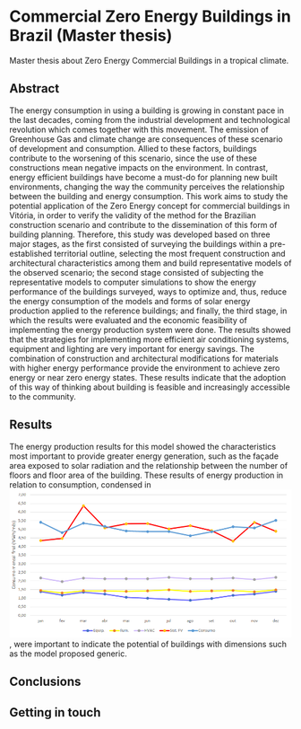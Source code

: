 # Commercial Zero Energy Buildings in Brazil (Master thesis)

Master thesis about Zero Energy Commercial Buildings in a tropical climate.

## Abstract
The energy consumption in using a building is growing in constant pace in the last decades, coming from the industrial development and technological revolution which comes together with this movement. The emission of Greenhouse Gas and climate change are consequences of these scenario of development and consumption. Allied to these factors, buildings contribute to the worsening of this scenario, since the use of these constructions mean negative impacts on the environment. In contrast, energy efficient buildings have become a must-do for planning new built environments, changing the way the community perceives the relationship between the building and energy consumption. This work aims to study the potential application of the Zero Energy concept for commercial buildings in Vitória, in order to verify the validity of the method for the Brazilian construction scenario and contribute to the dissemination of this form of building planning. Therefore, this study was developed based on three major stages, as the first consisted of surveying the buildings within a pre-established territorial outline, selecting the most frequent construction and architectural characteristics among them and build representative models of the observed scenario; the second stage consisted of subjecting the representative models to computer simulations to show the energy performance of the buildings surveyed, ways to optimize and, thus, reduce the energy consumption of the models and forms of solar energy production applied to the reference buildings; and finally, the third stage, in which the results were evaluated and the economic feasibility of implementing the energy production system were done. The results showed that the strategies for implementing more efficient air conditioning systems, equipment and lighting are very important for energy savings. The combination of construction and architectural modifications for materials with higher energy performance provide the environment to achieve zero energy or near zero energy states. These results indicate that the adoption of this way of thinking about building is feasible and increasingly accessible to the community.

## Results
The energy production results for this model showed the characteristics most important to provide greater energy generation, such as the façade area exposed to solar radiation and the relationship between the number of floors and floor area of the building. These results of energy production in relation to consumption, condensed in ![Figure 1](https://github.com/krenak/Thesis/blob/master/figures/result/fig41-consumomod.png?raw=true), were important to indicate the potential of buildings with dimensions such as the model proposed generic.

## Conclusions

## Getting in touch

